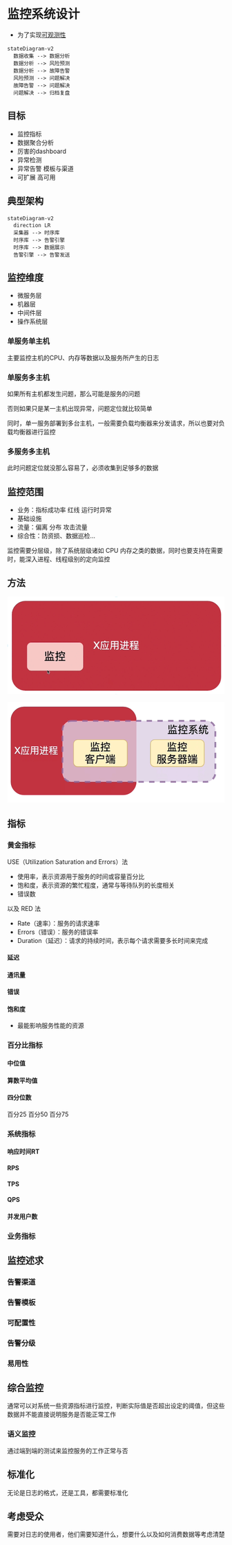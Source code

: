 # 监控系统设计

- 为了实现[可观测性](/软件工程/架构/系统设计/可观测性.md)

```mermaid
stateDiagram-v2
  数据收集 --> 数据分析
  数据分析 --> 风险预测
  数据分析 --> 故障告警
  风险预测 --> 问题解决
  故障告警 --> 问题解决
  问题解决 --> 归档复盘
```

## 目标

- 监控指标
- 数据聚合分析
- 厉害的dashboard
- 异常检测
- 异常告警 模板与渠道
- 可扩展 高可用

## 典型架构

```mermaid
stateDiagram-v2
  direction LR
  采集器 --> 时序库
  时序库 --> 告警引擎
  时序库 --> 数据展示
  告警引擎 --> 告警发送
```

## 监控维度

- 微服务层
- 机器层
- 中间件层
- 操作系统层

### 单服务单主机

主要监控主机的CPU、内存等数据以及服务所产生的日志

### 单服务多主机

如果所有主机都发生问题，那么可能是服务的问题

否则如果只是某一主机出现异常，问题定位就比较简单

同时，单一服务部署到多台主机，一般需要负载均衡器来分发请求，所以也要对负载均衡器进行监控

### 多服务多主机

此时问题定位就没那么容易了，必须收集到足够多的数据

## 监控范围

- 业务：指标成功率 红线 运行时异常
- 基础设施
- 流量：偏离 分布 攻击流量
- 综合性：防资损、数据巡检...

监控需要分层级，除了系统层级诸如 CPU 内存之类的数据，同时也要支持在需要时，能深入进程、线程级别的定向监控

## 方法

![嵌入式监控](/assets/屏幕截图%202022-01-03%20195647.png)

![分离式监控](/assets/屏幕截图%202022-01-03%20195709.png)

## 指标

### 黄金指标

USE（Utilization Saturation and Errors）法

- 使用率，表示资源用于服务的时间或容量百分比
- 饱和度，表示资源的繁忙程度，通常与等待队列的长度相关
- 错误数

以及 RED 法

- Rate（速率）：服务的请求速率
- Errors（错误）：服务的错误率
- Duration（延迟）：请求的持续时间，表示每个请求需要多长时间来完成

#### 延迟

#### 通讯量

#### 错误

#### 饱和度

- 最能影响服务性能的资源

### 百分比指标

#### 中位值

#### 算数平均值

#### 四分位数

百分25 百分50 百分75

### 系统指标

#### 响应时间RT

#### RPS

#### TPS

#### QPS

#### 并发用户数

### 业务指标

## 监控述求

### 告警渠道

### 告警模板

### 可配置性

### 告警分级

### 易用性

## 综合监控

通常可以对系统一些资源指标进行监控，判断实际值是否超出设定的阈值，但这些数据并不能直接说明服务是否能正常工作

### 语义监控

通过端到端的测试来监控服务的工作正常与否

## 标准化

无论是日志的格式，还是工具，都需要标准化

## 考虑受众

需要对日志的使用者，他们需要知道什么，想要什么以及如何消费数据等考虑清楚
